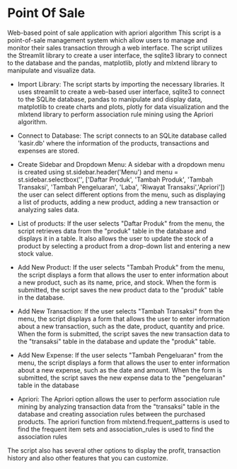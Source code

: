 # Point Of Sale
Web-based point of sale application with apriori algorithm
This script is a point-of-sale management system which allow users to manage and monitor their sales transaction through a web interface. The script utilizes the Streamlit library to create a user interface, the sqlite3 library to connect to the database and the pandas, matplotlib, plotly and mlxtend library to manipulate and visualize data.

- Import Library:
The script starts by importing the necessary libraries. It uses streamlit to create a web-based user interface, sqlite3 to connect to the SQLite database, pandas to manipulate and display data, matplotlib to create charts and plots, plotly for data visualization and the mlxtend library to perform association rule mining using the Apriori algorithm.

- Connect to Database:
The script connects to an SQLite database called 'kasir.db' where the information of the products, transactions and expenses are stored.

- Create Sidebar and Dropdown Menu:
A sidebar with a dropdown menu is created using st.sidebar.header('Menu') and menu = st.sidebar.selectbox('', ['Daftar Produk', 'Tambah Produk', 'Tambah Transaksi', 'Tambah Pengeluaran', 'Laba', 'Riwayat Transaksi','Apriori']) the user can select different options from the menu, such as displaying a list of products, adding a new product, adding a new transaction or analyzing sales data.

- List of products:
If the user selects "Daftar Produk" from the menu, the script retrieves data from the "produk" table in the database and displays it in a table. It also allows the user to update the stock of a product by selecting a product from a drop-down list and entering a new stock value.

- Add New Product:
If the user selects "Tambah Produk" from the menu, the script displays a form that allows the user to enter information about a new product, such as its name, price, and stock. When the form is submitted, the script saves the new product data to the "produk" table in the database.

- Add New Transaction:
If the user selects "Tambah Transaksi" from the menu, the script displays a form that allows the user to enter information about a new transaction, such as the date, product, quantity and price. When the form is submitted, the script saves the new transaction data to the "transaksi" table in the database and update the "produk" table.

- Add New Expense:
If the user selects "Tambah Pengeluaran" from the menu, the script displays a form that allows the user to enter information about a new expense, such as the date and amount. When the form is submitted, the script saves the new expense data to the "pengeluaran" table in the database

- Apriori:
The Apriori option allows the user to perform association rule mining by analyzing transaction data from the "transaksi" table in the database and creating association rules between the purchased products. The apriori function from mlxtend.frequent_patterns is used to find the frequent item sets and association_rules is used to find the association rules

The script also has several other options to display the profit, transaction history and also other features that you can customize.
